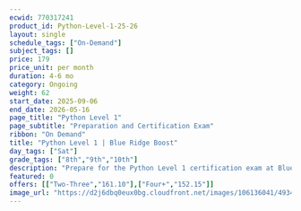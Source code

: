 ```yaml
---
ecwid: 770317241
product_id: Python-Level-1-25-26
layout: single
schedule_tags: ["On-Demand"]
subject_tags: []
price: 179
price_unit: per month
duration: 4-6 mo
category: Ongoing
weight: 62
start_date: 2025-09-06
end_date: 2026-05-16
page_title: "Python Level 1"
page_subtitle: "Preparation and Certification Exam"
ribbon: "On Demand"
title: "Python Level 1 | Blue Ridge Boost"
day_tags: ["Sat"]
grade_tags: ["8th","9th","10th"]
description: "Prepare for the Python Level 1 certification exam at Blue Ridge Boost. Structured lessons, practice, and supportive instruction in Charlottesville, VA. Contact (434) 260-0636 or nora@blueridgeboost.com ." 
featured: 0
offers: [["Two-Three","161.10"],["Four+","152.15"]]
image_url: "https://d2j6dbq0eux0bg.cloudfront.net/images/106136041/4934576794.png"
---
```

